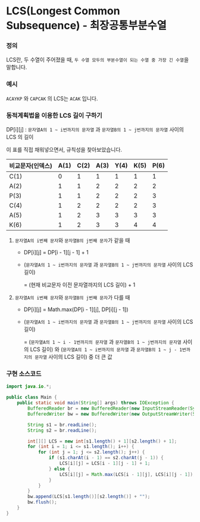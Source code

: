 # LCS(Longest Common Subsequence) - 최장공통부분수열

### 정의

LCS란, 두 수열이 주어졌을 때, `두 수열 모두의 부분수열이 되는 수열 중 가장 긴 수열`을 말합니다.



### 예시

`ACAYKP` 와 `CAPCAK` 의 LCS는 `ACAK` 입니다.



### 동적계획법을 이용한 LCS 길이 구하기

DP\[i][j] : `문자열A의 1 ~ i번까지의 문자열` 과 `문자열B의 1 ~ j번까지의 문자열` 사이의 LCS 의 길이

이 표를 직접 채워넣으면서, 규칙성을 찾아보았습니다.



| 비교문자(인덱스) | A(1) | C(2) | A(3) | Y(4) | K(5) | P(6) |
| ---------------- | ---- | ---- | ---- | ---- | ---- | ---- |
| C(1)             | 0    | 1    | 1    | 1    | 1    | 1    |
| A(2)             | 1    | 1    | 2    | 2    | 2    | 2    |
| P(3)             | 1    | 1    | 2    | 2    | 2    | 3    |
| C(4)             | 1    | 2    | 2    | 2    | 2    | 3    |
| A(5)             | 1    | 2    | 3    | 3    | 3    | 3    |
| K(6)             | 1    | 2    | 3    | 3    | 4    | 4    |



1. `문자열A의 i번째 문자`와 `문자열B의 j번째 문자`가 같을 때

   - DP\[i][j] = DP\[i - 1][j - 1] + 1

   - (`문자열A의 1 ~ i번까지의 문자열` 과 `문자열B의 1 ~ j번까지의 문자열` 사이의 LCS 길이)

     = (현재 비교문자 이전 문자열까지의 LCS 길이) + 1

2. `문자열A의 i번째 문자`와 `문자열B의 j번째 문자`가 다를 때

   - DP\[i][j] = Math.max(DP\[i - 1][j], DP\[i][j - 1])

   - (`문자열A의 1 ~ i번까지의 문자열` 과 `문자열B의 1 ~ j번까지의 문자열` 사이의 LCS 길이)

     = (`문자열A의 1 ~ i - 1번까지의 문자열` 과 `문자열B의 1 ~ j번까지의 문자열` 사이의 LCS 길이) 와 (`문자열A의 1 ~ i번까지의 문자열` 과 `문자열B의 1 ~ j - 1번까지의 문자열` 사이의 LCS 길이) 중 더 큰 값



### 구현 소스코드

```java
import java.io.*;

public class Main {
    public static void main(String[] args) throws IOException {
        BufferedReader br = new BufferedReader(new InputStreamReader(System.in));
        BufferedWriter bw = new BufferedWriter(new OutputStreamWriter(System.out));

        String s1 = br.readLine();
        String s2 = br.readLine();

        int[][] LCS = new int[s1.length() + 1][s2.length() + 1];
        for (int i = 1; i <= s1.length(); i++) {
            for (int j = 1; j <= s2.length(); j++) {
                if (s1.charAt(i - 1) == s2.charAt(j - 1)) {
                    LCS[i][j] = LCS[i - 1][j - 1] + 1;
                } else {
                    LCS[i][j] = Math.max(LCS[i - 1][j], LCS[i][j - 1]);
                }
            }
        }
        bw.append(LCS[s1.length()][s2.length()] + "");
        bw.flush();
    }
}
```

